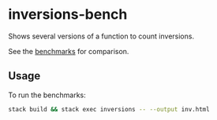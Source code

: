 # inversions-bench

Shows several versions of a function to count inversions.

See the [benchmarks](inv.html) for comparison.

## Usage

To run the benchmarks:

```sh
stack build && stack exec inversions -- --output inv.html
```
